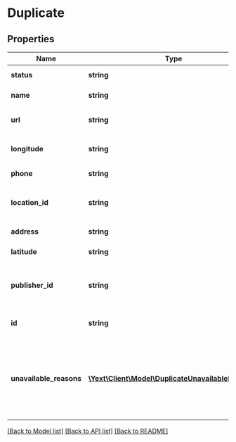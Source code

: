 # Duplicate

## Properties
Name | Type | Description | Notes
------------ | ------------- | ------------- | -------------
**status** | **string** | The status of the duplicate | [optional] 
**name** | **string** | Duplicate listing name | [optional] 
**url** | **string** | URL of the duplicate listing | [optional] 
**longitude** | **string** | Duplicate listing longitude | [optional] 
**phone** | **string** | Duplicate listing phone | [optional] 
**location_id** | **string** | ID of the location the duplicate listing is for | [optional] 
**address** | **string** | Duplicate listing address | [optional] 
**latitude** | **string** | Duplicate listing latitude | [optional] 
**publisher_id** | **string** | ID of the publisher site where the duplicate listing appears | [optional] 
**id** | **string** | ID of this duplicate listing | [optional] 
**unavailable_reasons** | [**\Yext\Client\Model\DuplicateUnavailableReason[]**](DuplicateUnavailableReason.md) | List of reasons why suppression is unavailable for this Duplicate (will be empty unless status is UNAVAILABLE) | [optional] 

[[Back to Model list]](../README.md#documentation-for-models) [[Back to API list]](../README.md#documentation-for-api-endpoints) [[Back to README]](../README.md)


